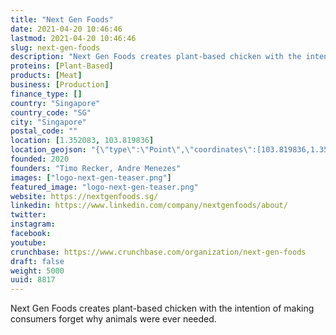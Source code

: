 ```yaml
---
title: "Next Gen Foods"
date: 2021-04-20 10:46:46
lastmod: 2021-04-20 10:46:46
slug: next-gen-foods
description: "Next Gen Foods creates plant-based chicken with the intention of making consumers forget why animals were ever needed."
proteins: [Plant-Based]
products: [Meat]
business: [Production]
finance_type: []
country: "Singapore"
country_code: "SG"
city: "Singapore"
postal_code: ""
location: [1.352083, 103.819836]
location_geojson: "{\"type\":\"Point\",\"coordinates\":[103.819836,1.352083]}"
founded: 2020
founders: "Timo Recker, Andre Menezes"
images: ["logo-next-gen-teaser.png"]
featured_image: "logo-next-gen-teaser.png"
website: https://nextgenfoods.sg/
linkedin: https://www.linkedin.com/company/nextgenfoods/about/
twitter: 
instagram: 
facebook: 
youtube: 
crunchbase: https://www.crunchbase.com/organization/next-gen-foods
draft: false
weight: 5000
uuid: 8817
---
```

Next Gen Foods creates plant-based chicken with the intention of making consumers forget why animals were ever needed.
